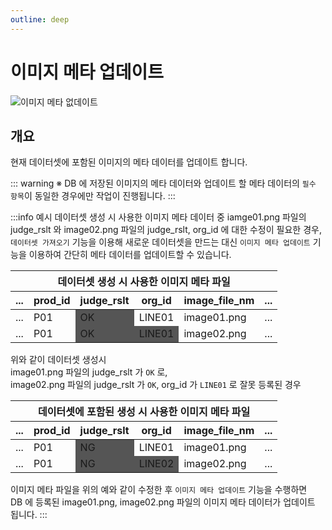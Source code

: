 ```yaml
---
outline: deep
---
```


# 이미지 메타 업데이트

![이미지 메타 없데이트](/ko/data/dataset-update-meta.png)


## 개요
현재 데이터셋에 포함된 이미지의 메타 데이터를 업데이트 합니다.

::: warning
※ DB 에 저장된 이미지의 메타 데이터와 업데이트 할 메타 데이터의 `필수 항목`이 동일한 경우에만 작업이 진행됩니다.
:::

:::info 예시
데이터셋 생성 시 사용한 이미지 메타 데이터 중 iamge01.png 파일의 judge_rslt 와 image02.png 파일의 judge_rslt, org_id 에 대한 수정이 필요한 경우,  
`데이터셋 가져오기` 기능을 이용해 새로운 데이터셋을 만드는 대신 `이미지 메타 업데이트` 기능을 이용하여 간단히 메타 데이터를 업데이트할 수 있습니다.

<style type="text/css">
.bg-noti {background-color:#555555; }
</style>
<table>
  <thead>
    <tr>
      <th colspan="6" style="text-align: center;">데이터셋 생성 시 사용한 이미지 메타 파일</th>
    </tr>
    <tr>
      <th>...</th>
      <th>prod_id</th>
      <th>judge_rslt</th>
      <th>org_id</th>
      <th>image_file_nm</th>
      <th>...</th>
    </tr>
  </thead>
  <tbody>
    <tr>
      <td>...</td>
      <td>P01</td>
      <td class="bg-noti">OK</td>
      <td>LINE01</td>
      <td>image01.png</td>
      <td>...</td>
    </tr>
    <tr>
      <td>...</td>
      <td>P01</td>
      <td class="bg-noti">OK</td>
      <td class="bg-noti">LINE01</td>
      <td>image02.png</td>
      <td>...</td>
    </tr>
  </tbody>
</table>

위와 같이 데이터셋 생성시  
image01.png 파일의 judge_rslt 가 `OK` 로,  
image02.png 파일의 judge_rslt 가 `OK`, org_id 가 `LINE01` 로 잘못 등록된 경우  

<table>
  <thead>
    <tr>
      <th colspan="6" style="text-align: center;">데이터셋에 포함된 생성 시 사용한 이미지 메타 파일</th>
    </tr>
    <tr>
      <th>...</th>
      <th>prod_id</th>
      <th>judge_rslt</th>
      <th>org_id</th>
      <th>image_file_nm</th>
      <th>...</th>
    </tr>
  </thead>
  <tbody>
    <tr>
      <td>...</td>
      <td>P01</td>
      <td class="bg-noti">NG</td>
      <td>LINE01</td>
      <td>image01.png</td>
      <td>...</td>
    </tr>
    <tr>
      <td>...</td>
      <td>P01</td>
      <td class="bg-noti">NG</td>
      <td class="bg-noti">LINE02</td>
      <td>image02.png</td>
      <td>...</td>
    </tr>
  </tbody>
</table>

이미지 메타 파일을 위의 예와 같이 수정한 후 `이미지 메타 업데이트` 기능을 수행하면  
DB 에 등록된 image01.png, image02.png 파일의 이미지 메타 데이터가 업데이트 됩니다.
:::

